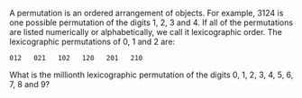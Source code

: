 A permutation is an ordered arrangement of objects. For example,
3124 is one possible permutation of the digits 1, 2, 3 and 4.
If all of the permutations are listed numerically or alphabetically,
we call it lexicographic order. The lexicographic permutations of 0, 1 and 2 are:

	012   021   102   120   201   210

What is the millionth lexicographic permutation of the digits 0, 1, 2, 3, 4, 5, 6, 7, 8 and 9?
